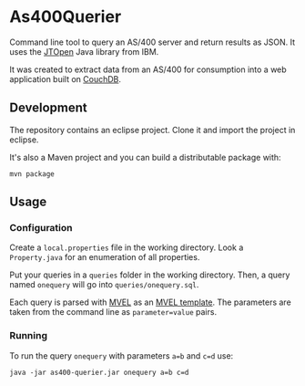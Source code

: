 # As400Querier

Command line tool to query an AS/400 server and return results as JSON.
It uses the [JTOpen][jt400] Java library from IBM.

It was created to extract data from an AS/400 for consumption into a web application built on [CouchDB][couchdb].

## Development

The repository contains an eclipse project. Clone it and import the project in eclipse.

It's also a Maven project and you can build a distributable package with:

    mvn package

## Usage

### Configuration

Create a `local.properties` file in the working directory. Look a `Property.java` for an enumeration of all properties.

Put your queries in a `queries` folder in the working directory. Then, a query named `onequery` will go into `queries/onequery.sql`.

Each query is parsed with [MVEL][mvel] as an [MVEL template][mvelt]. The parameters are taken from the command line as `parameter=value` pairs.

### Running

To run the query `onequery` with parameters `a=b` and `c=d` use:

    java -jar as400-querier.jar onequery a=b c=d

[jt400]: http://jt400.sourceforge.net/
[couchdb]: http://couchdb.apache.org/
[mvel]: http://mvel.codehaus.org/
[mvelt]: http://mvel.codehaus.org/MVEL+2.0+Templating+Guide
